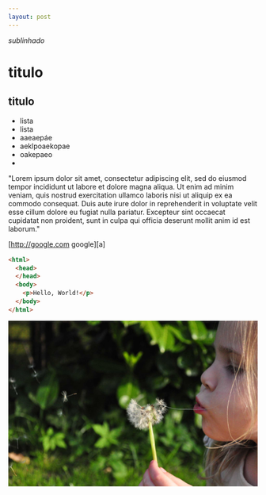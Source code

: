 ```yaml
---
layout: post
---
```


_sublinhado_

# titulo

## titulo

* lista
* lista
* aaeaepáe
* aeklpoaekopae
* oakepaeo
* 

"Lorem ipsum dolor sit amet, consectetur adipiscing elit, sed do eiusmod tempor incididunt ut labore et dolore magna aliqua. Ut enim ad minim veniam, quis nostrud exercitation ullamco laboris nisi ut aliquip ex ea commodo consequat. Duis aute irure dolor in reprehenderit in voluptate velit esse cillum dolore eu fugiat nulla pariatur. Excepteur sint occaecat cupidatat non proident, sunt in culpa qui officia deserunt mollit anim id est laborum."



[http://google.com google][a]

```html
<html>
  <head>
  </head>
  <body>
    <p>Hello, World!</p>
  </body>
</html>
```


![My helpful screenshot](/img/posts/post1.jpg)